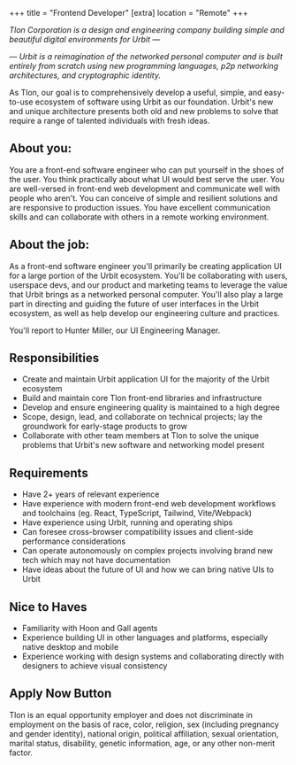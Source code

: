 +++
 title = "Frontend Developer"
 [extra]
 location = "Remote"
+++

*Tlon Corporation is a design and engineering company
building simple and beautiful digital environments for Urbit —*

*— Urbit is a reimagination of the networked personal computer
and is built entirely from scratch using new programming languages,
p2p networking architectures, and cryptographic identity.*

As Tlon, our goal is to comprehensively develop a useful, simple, and easy-to-use ecosystem of software using Urbit as our foundation. Urbit's new and unique architecture presents both old and new problems to solve that require a range of talented individuals with fresh ideas.

## About you:

You are a front-end software engineer who can put yourself in the shoes of the user. You think practically about what UI would best serve the user. You are well-versed in front-end web development and communicate well with people who aren't. You can conceive of simple and resilient solutions and are responsive to production issues. You have excellent communication skills and can collaborate with others in a remote working environment. 

## About the job:

As a front-end software engineer you'll primarily be creating application UI for a large portion of the Urbit ecosystem. You'll be collaborating with users, userspace devs, and our product and marketing teams to leverage the value that Urbit brings as a networked personal computer. You'll also play a large part in directing and guiding the future of user interfaces in the Urbit ecosystem, as well as help develop our engineering culture and practices.

You'll report to Hunter Miller, our UI Engineering Manager. 

## Responsibilities

- Create and maintain Urbit application UI for the majority of the Urbit ecosystem
- Build and maintain core Tlon front-end libraries and infrastructure
- Develop and ensure engineering quality is maintained to a high degree
- Scope, design, lead, and collaborate on technical projects; lay the groundwork for early-stage products to grow
- Collaborate with other team members at Tlon to solve the unique problems that Urbit's new software and networking model present

## Requirements

- Have 2+ years of relevant experience
- Have experience with modern front-end web development workflows and toolchains (eg. React, TypeScript, Tailwind, Vite/Webpack)
- Have experience using Urbit, running and operating ships
- Can foresee cross-browser compatibility issues and client-side performance considerations
- Can operate autonomously on complex projects involving brand new tech which may not have documentation
- Have ideas about the future of UI and how we can bring native UIs to Urbit

## Nice to Haves

- Familiarity with Hoon and Gall agents
- Experience building UI in other languages and platforms, especially native desktop and mobile
- Experience working with design systems and collaborating directly with designers to achieve visual consistency

## Apply Now Button

Tlon is an equal opportunity employer and does not discriminate in employment on the basis of race, color, religion, sex (including pregnancy and gender identity), national origin, political affiliation, sexual orientation, marital status, disability, genetic information, age, or any other non-merit factor.

